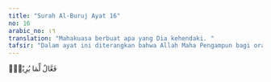 ```yaml
---
title: "Surah Al-Buruj Ayat 16"
no: 16
arabic_no: ١٦
translation: "Mahakuasa berbuat apa yang Dia kehendaki. "
tafsir: "Dalam ayat ini diterangkan bahwa Allah Maha Pengampun bagi orang-orang yang kembali kepada-Nya dengan bertobat, Maha Pengasih bagi mereka yang sungguh-sungguh dan dengan ikhlas mencintai-Nya. Allah juga mempunyai kekuasaan yang mesti berlaku, perintah-Nya tidak dapat dibantah, dan Ia berbuat apa yang Ia kehendaki. Apabila Allah menghendaki kebinasaan bagi mereka yang ingkar dan durhaka, tidak ada suatu kekuasaan pun yang dapat menghalangi-Nya."
---
```

فَعَّالٌ لِّمَا يُرِيْدُۗ 